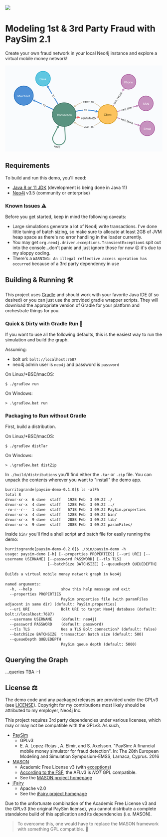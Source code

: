 ![](https://github.com/voutilad/paysim-demo/workflows/Java%20CI/badge.svg)

# Modeling 1st & 3rd Party Fraud with PaySim 2.1
Create your own fraud network in your local Neo4j instance and explore a virtual mobile money network!

![](./paysim-2.1.0.png?raw=true)

## Requirements
To build and run this demo, you'll need:
* [Java 8 or 11 JDK](https://adoptopenjdk.net) (development is being done in Java 11)
* [Neo4j](https://neo4j.com/download) v3.5 (community or enterprise)

### Known Issues ⚠️
Before you get started, keep in mind the following caveats:
  * Large simulations generate a lot of Neo4j write transactions. I've done little tuning of batch sizing, so make sure to allocate at least 2GB of JVM heap space as there's no error handling in the loader currently.
  * You may get `org.neo4j.driver.exceptions.TransientException`s spit out into the console...don't panic and just ignore those for now 😉 it's due to my sloppy coding.
  * There's a `WARNING: An illegal reflective access operation has occurred` because of a 3rd party dependency in use

## Building & Running 🛠
This project uses [Gradle](https://gradle.org/) and should work with your favorite Java IDE (if so desired) or you can just use the provided gradle wrapper scripts. They will download the appropriate version of Gradle for your platform and orchestrate things for you.

### Quick & Dirty with Gradle Run 🏃
If you want to use all the following defaults, this is the easiest way to run the simulation and build the graph.

Assuming:
- bolt uri: `bolt://localhost:7687`
- neo4j admin user is `neo4j` and password is `password`

On Linux/*BSD/macOS:
```shell script
$ ./gradlew run
```

On Windows:
```shell script
> .\gradlew.bat run
```

### Packaging to Run without Gradle
First, build a distribution.

On Linux/*BSD/macOS:
```shell script
$ ./gradlew distTar
```

On Windows:
```shell script
> .\gradlew.bat distZip
```

In `./build/distributions` you'll find either the `.tar` or `.zip` file. You can unpack the contents wherever you want to "install" the demo app.

```
burritogrande[paysim-demo-0.1.0]$ ls -alFh
total 8
drwxr-xr-x  6 dave  staff   192B Feb  3 09:22 ./
drwxr-xr-x  4 dave  staff   128B Feb  3 09:22 ../
-rw-r--r--  1 dave  staff   671B Feb  3 09:22 PaySim.properties
drwxr-xr-x  4 dave  staff   128B Feb  3 09:22 bin/
drwxr-xr-x  9 dave  staff   288B Feb  3 09:22 lib/
drwxr-xr-x  9 dave  staff   288B Feb  3 09:22 paramFiles/
```

Inside `bin/` you'll find a shell script and batch file for easily running the demo:

```
burritogrande[paysim-demo-0.2.0]$ ./bin/paysim-demo -h
usage: paysim-demo [-h] [--properties PROPERTIES] [--uri URI] [--username USERNAME] [--password PASSWORD] [--tls TLS]
                   [--batchSize BATCHSIZE] [--queueDepth QUEUEDEPTH]

Builds a virtual mobile money network graph in Neo4j

named arguments:
  -h, --help             show this help message and exit
  --properties PROPERTIES
                         PaySim properties file (with paramFiles adjacent in same dir) (default: PaySim.properties)
  --uri URI              Bolt URI to target Neo4j database (default: bolt://localhost:7687)
  --username USERNAME    (default: neo4j)
  --password PASSWORD    (default: password)
  --tls TLS              Ues a TLS Bolt connection? (default: false)
  --batchSize BATCHSIZE  transaction batch size (default: 500)
  --queueDepth QUEUEDEPTH
                         PaySim queue depth (default: 5000)
```

## Querying the Graph

...queries TBA :-)

## License ⚖️
The demo code and any packaged releases are provided under the GPLv3 (see [LICENSE](./LICENSE)). Copyright for my contributions most likely should be attributed to my employer, Neo4j Inc.

This project requires 3rd party dependencies under various licenses, which may or may not be compatible with the GPLv3. As such, 
* [PaySim](https://github.com/voutilad/paysim)
  - GPLv3
  - E. A. Lopez-Rojas , A. Elmir, and S. Axelsson. "PaySim: A financial mobile money simulator for fraud detection". In: The 28th European Modeling and Simulation Symposium-EMSS, Larnaca, Cyprus. 2016
* [MASON](https://github.com/voutilad/mason)
  - Academic Free License v3 (with [exceptions](https://github.com/voutilad/mason/blob/master/LICENSE))
  - [According to the FSF](https://www.gnu.org/licenses/license-list.en.html#AcademicFreeLicense), the AFLv3 is *NOT* GPL compatible.
  - See the [MASON project homepage](https://cs.gmu.edu/~eclab/projects/mason/)
* [jFairy](https://github.com/Devskiller/jfairy)
  - Apache v2.0
  - See the [jFairy project homepage](https://devskiller.github.io/jfairy/)
  
Due to the unfortunate combination of the Academic Free License v3 and the GPLv3 (the original PaySim license), you cannot distribute a complete standalone build of this application and its dependencies (i.e. MASON).

> To overcome this, one would have to replace the MASON framework with something GPL compatible. 🤷‍